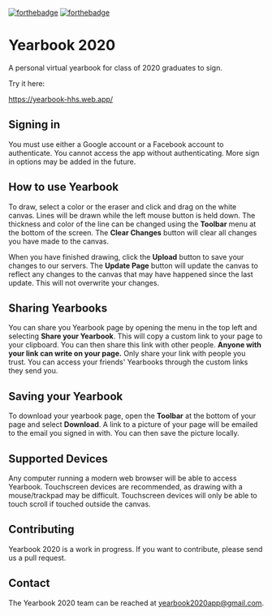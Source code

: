 [![forthebadge](https://forthebadge.com/images/badges/made-with-javascript.svg)](https://forthebadge.com) [![forthebadge](https://forthebadge.com/images/badges/uses-html.svg)](https://forthebadge.com)
# Yearbook 2020
A personal virtual yearbook for class of 2020 graduates to sign.

Try it here:

https://yearbook-hhs.web.app/

## Signing in
You must use either a Google account or a Facebook account to authenticate. You cannot access the app without authenticating. More sign in options may be added in the future.

## How to use Yearbook
To draw, select a color or the eraser and click and drag on the white canvas. Lines will be drawn while the left mouse button is held down. The thickness and color of the line can be changed using the **Toolbar** menu at the bottom of the screen. The **Clear Changes** button will clear all changes you have made to the canvas.

When you have finished drawing, click the **Upload** button to save your changes to our servers. The **Update Page** button will update the canvas to reflect any changes to the canvas that may have happened since the last update. This will not overwrite your changes.

## Sharing Yearbooks
You can share you Yearbook page by opening the menu in the top left and selecting **Share your Yearbook**. This will copy a custom link to your page to your clipboard. You can then share this link with other people. **Anyone with your link can write on your page.** Only share your link with people you trust. You can access your friends' Yearbooks through the custom links they send you.

## Saving your Yearbook  
To download your yearbook page, open the **Toolbar** at the bottom of your page and select **Download**. A link to a picture of your page will be emailed to the email you signed in with. You can then save the picture locally.

## Supported Devices  
Any computer running a modern web browser will be able to access Yearbook. Touchscreen devices are recommended, as drawing with a mouse/trackpad may be difficult. Touchscreen devices will only be able to touch scroll if touched outside the canvas.

## Contributing  
Yearbook 2020 is a work in progress. If you want to contribute, please send us a pull request.

## Contact
The Yearbook 2020 team can be reached at yearbook2020app@gmail.com.